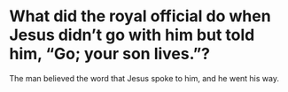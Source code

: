 # What did the royal official do when Jesus didn’t go with him but told him, “Go; your son lives.”?

The man believed the word that Jesus spoke to him, and he went his way.
